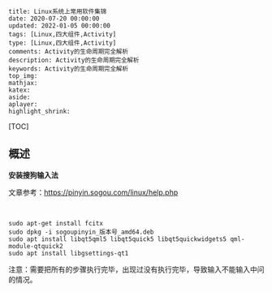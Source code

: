 ```
title: Linux系统上常用软件集锦
date: 2020-07-20 00:00:00
updated: 2022-01-05 00:00:00
tags: [Linux,四大组件,Activity]
type: [Linux,四大组件,Activity]
comments: Activity的生命周期完全解析
description: Activity的生命周期完全解析
keywords: Activity的生命周期完全解析
top_img:
mathjax:
katex:
aside:
aplayer:
highlight_shrink:
```

[TOC]

## 概述



**安装搜狗输入法**

文章参考：https://pinyin.sogou.com/linux/help.php

​               

```shell
sudo apt-get install fcitx 
sudo dpkg -i sogoupinyin_版本号_amd64.deb 
sudo apt install libqt5qml5 libqt5quick5 libqt5quickwidgets5 qml-module-qtquick2 
sudo apt install libgsettings-qt1              
```

注意：需要把所有的步骤执行完毕，出现过没有执行完毕，导致输入不能输入中问的情况。